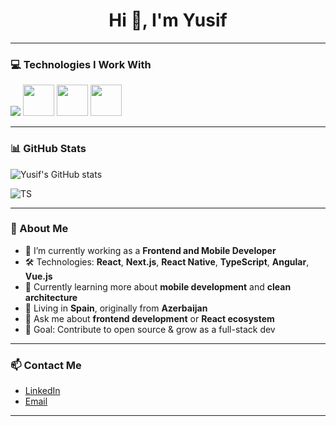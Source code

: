 <h1 align="center">Hi 👋, I'm Yusif</h1>

---

### 💻 Technologies I Work With

<div style="display:flex,flexDirection:"column">
  <img src="https://skillicons.dev/icons?i=react,nextjs,ts,js,html,css,tailwind,redux,firebase,git,github" />
  <img src="https://media.giphy.com/media/XAxylRMCdpbEWUAvr8/giphy.gif" width="50">
  <img src="https://media.giphy.com/media/fsEaZldNC8A1PJ3mwp/giphy.gif" width="50">
  <img src="https://i.giphy.com/media/KzJkzjggfGN5Py6nkT/200.webp" width="50">
</p>

---

### 📊 GitHub Stats

![Yusif's GitHub stats](https://github-readme-stats.vercel.app/api?username=yusif123&show_icons=true&theme=radical)

![TS](https://github-readme-stats.vercel.app/api/top-langs/?username=yusif123&layout=compact&theme=radical)

---

### 🚀 About Me

- 🔭 I’m currently working as a **Frontend and Mobile Developer**  
- 🛠️ Technologies: **React**, **Next.js**, **React Native**, **TypeScript**, **Angular**, **Vue.js**
- 🌱 Currently learning more about **mobile development** and **clean architecture**  
- 📍 Living in **Spain**, originally from **Azerbaijan**  
- 💬 Ask me about **frontend development** or **React ecosystem**  
- 🎯 Goal: Contribute to open source & grow as a full-stack dev

---

### 📫 Contact Me

- [LinkedIn](https://www.linkedin.com/in/yusif-jabrayilov/)  
- [Email](mailto:yusifspain@gmail.com)

---

